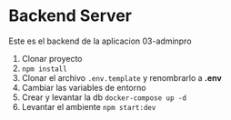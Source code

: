 
# Backend Server

Este es el backend de la aplicacion 03-adminpro

1. Clonar proyecto
2. ```npm install```
3. Clonar el archivo ```.env.template``` y renombrarlo a __.env__
4. Cambiar las variables de entorno
5. Crear y levantar la db
```docker-compose up -d```
6. Levantar el ambiente ```npm start:dev```
